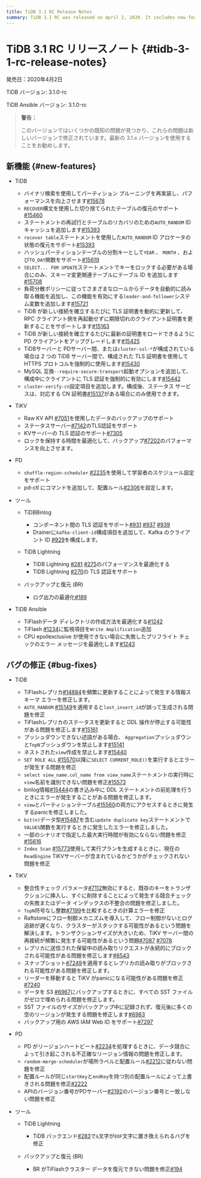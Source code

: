 ```yaml
---
title: TiDB 3.1 RC Release Notes
summary: TiDB 3.1 RC was released on April 2, 2020. It includes new features such as improved partition pruning, support for `RECOVER` syntax, and TLS certificate updates. Bug fixes include resolving issues with TiFlash replica, `last_insert_id`, and `Aggregation` pushdown. TiKV now supports TLS authentication and AWS IAM web identity for backup. PD has fixed data race issues and placement rule inconsistencies. Tools like TiDB Lightning and BR have also been optimized and fixed.
---
```


# TiDB 3.1 RC リリースノート {#tidb-3-1-rc-release-notes}

発売日：2020年4月2日

TiDB バージョン: 3.1.0-rc

TiDB Ansible バージョン: 3.1.0-rc

> **警告：**
>
> このバージョンではいくつかの既知の問題が見つかり、これらの問題は新しいバージョンで修正されています。最新の 3.1.x バージョンを使用することをお勧めします。

## 新機能 {#new-features}

-   TiDB

    -   バイナリ検索を使用してパーティション プルーニングを再実装し、パフォーマンスを向上させます[#15678](https://github.com/pingcap/tidb/pull/15678)
    -   `RECOVER`構文を使用した切り捨てられたテーブルの復元のサポート[#15460](https://github.com/pingcap/tidb/pull/15460)
    -   ステートメントの再試行とテーブルのリカバリのための`AUTO_RANDOM` ID キャッシュを追加します[#15393](https://github.com/pingcap/tidb/pull/15393)
    -   `recover table`ステートメントを使用した`AUTO_RANDOM` ID アロケータの状態の復元をサポート[#15393](https://github.com/pingcap/tidb/pull/15393)
    -   ハッシュパーティションテーブルの分割キーとして`YEAR` 、 `MONTH` 、および`TO_DAY`関数をサポート[#15619](https://github.com/pingcap/tidb/pull/15619)
    -   `SELECT... FOR UPDATE`ステートメントでキーをロックする必要がある場合にのみ、スキーマ変更関連テーブルにテーブル ID を追加します[#15708](https://github.com/pingcap/tidb/pull/15708)
    -   負荷分散ポリシーに従ってさまざまなロールからデータを自動的に読み取る機能を追加し、この機能を有効にする`leader-and-follower`システム変数を追加します[#15721](https://github.com/pingcap/tidb/pull/15721)
    -   TiDB が新しい接続を確立するたびに TLS 証明書を動的に更新して、RPC クライアント側を再起動せずに期限切れのクライアント証明書を更新することをサポートします[#15163](https://github.com/pingcap/tidb/pull/15163)
    -   TiDB が新しい接続を確立するたびに最新の証明書をロードできるように PD クライアントをアップグレードします[#15425](https://github.com/pingcap/tidb/pull/15425)
    -   TiDBサーバーと PDサーバー間、または`cluster-ssl-*`が構成されている場合は 2 つの TiDB サーバー間で、構成された TLS 証明書を使用して HTTPS プロトコルを強制的に使用します[#15430](https://github.com/pingcap/tidb/pull/15430)
    -   MySQL 互換`--require-secure-transport`起動オプションを追加して、構成中にクライアントに TLS 認証を強制的に有効にします[#15442](https://github.com/pingcap/tidb/pull/15442)
    -   `cluster-verify-cn`設定項目を追加します。構成後、ステータス サービスは、対応する CN 証明書[#15137](https://github.com/pingcap/tidb/pull/15137)がある場合にのみ使用できます。

-   TiKV

    -   Raw KV API [#7051](https://github.com/tikv/tikv/pull/7051)を使用したデータのバックアップのサポート
    -   ステータスサーバー[#7142](https://github.com/tikv/tikv/pull/7142)のTLS認証をサポート
    -   KVサーバーの TLS 認証のサポート[#7305](https://github.com/tikv/tikv/pull/7305)
    -   ロックを保持する時間を最適化して、バックアップ[#7202](https://github.com/tikv/tikv/pull/7202)のパフォーマンスを向上させます。

-   PD

    -   `shuffle-region-scheduler` [#2235](https://github.com/pingcap/pd/pull/2235)を使用して学習者のスケジュール設定をサポート
    -   pd-ctl にコマンドを追加して、配置ルール[#2306](https://github.com/pingcap/pd/pull/2306)を設定します。

-   ツール

    -   TiDBBinlog

        -   コンポーネント間の TLS 認証をサポート[#931](https://github.com/pingcap/tidb-binlog/pull/931) [#937](https://github.com/pingcap/tidb-binlog/pull/937) [#939](https://github.com/pingcap/tidb-binlog/pull/939)
        -   Drainerに`kafka-client-id`構成項目を追加して、Kafka のクライアント ID [#929](https://github.com/pingcap/tidb-binlog/pull/929)を構成します。

    -   TiDB Lightning

        -   TiDB Lightning [#281](https://github.com/pingcap/tidb-lightning/pull/281) [#275](https://github.com/pingcap/tidb-lightning/pull/275)のパフォーマンスを最適化する
        -   TiDB Lightning [#270](https://github.com/pingcap/tidb-lightning/pull/270)の TLS 認証をサポート

    -   バックアップと復元 (BR)

        -   ログ出力の最適化[#189](https://github.com/pingcap/br/pull/189)

-   TiDB Ansible

    -   TiFlashデータ ディレクトリの作成方法を最適化する[#1242](https://github.com/pingcap/tidb-ansible/pull/1242)
    -   TiFlash [#1234](https://github.com/pingcap/tidb-ansible/pull/1234)に監視項目を`Write Amplification`追加
    -   CPU epollexclusive が使用できない場合に失敗したプリフライト チェックのエラー メッセージを最適化します[#1243](https://github.com/pingcap/tidb-ansible/pull/1243)

## バグの修正 {#bug-fixes}

-   TiDB

    -   TiFlashレプリカ[#14884](https://github.com/pingcap/tidb/pull/14884)を頻繁に更新することによって発生する情報スキーマ エラーを修正します。
    -   `AUTO_RANDOM` [#15149](https://github.com/pingcap/tidb/pull/15149)を適用すると`last_insert_id`が誤って生成される問題を修正
    -   TiFlashレプリカのステータスを更新すると DDL 操作が停止する可能性がある問題を修正します[#15161](https://github.com/pingcap/tidb/pull/15161)
    -   プッシュダウンできない述語がある場合、 `Aggregation`プッシュダウンと`TopN`プッシュダウンを禁止します[#15141](https://github.com/pingcap/tidb/pull/15141)
    -   ネストされた`view`作成を禁止します[#15440](https://github.com/pingcap/tidb/pull/15440)
    -   `SET ROLE ALL` [#15570](https://github.com/pingcap/tidb/pull/15570)以降に`SELECT CURRENT_ROLE()`を実行するとエラーが発生する問題を修正
    -   `select view_name.col_name from view_name`ステートメントの実行時に`view`名前を識別できない問題を修正[#15573](https://github.com/pingcap/tidb/pull/15573)
    -   binlog情報[#15444](https://github.com/pingcap/tidb/pull/15444)の書き込み中に DDL ステートメントの前処理を行うときにエラーが発生することがある問題を修正します。
    -   `view`とパーティションテーブル[#15560](https://github.com/pingcap/tidb/pull/15560)の両方にアクセスするときに発生するpanicを修正しました。
    -   `bit(n)`データ型[#15487](https://github.com/pingcap/tidb/pull/15487)を含む`update duplicate key`ステートメントで`VALUES`関数を実行するときに発生したエラーを修正しました。
    -   一部のシナリオで指定した最大実行時間が有効にならない問題を修正[#15616](https://github.com/pingcap/tidb/pull/15616)
    -   `Index Scan` [#15773](https://github.com/pingcap/tidb/pull/15773)使用して実行プランを生成するときに、現在の`ReadEngine` TiKVサーバーが含まれているかどうかがチェックされない問題を修正

-   TiKV

    -   整合性チェック パラメータ[#7112](https://github.com/tikv/tikv/pull/7112)無効にすると、既存のキーをトランザクションに挿入し、すぐに削除することによって発生する競合チェックの失敗またはデータ インデックスの不整合の問題を修正しました。
    -   `TopN`符号なし整数[#7199](https://github.com/tikv/tikv/pull/7199)を比較するときの計算エラーを修正
    -   Raftstoreにフロー制御メカニズムを導入して、フロー制御がないとログ追跡が遅くなり、クラスターがスタックする可能性があるという問題を解決します。トランザクションサイズが大きいため、TiKV サーバー間の再接続が頻繁に発生する可能性があるという問題[#7087](https://github.com/tikv/tikv/pull/7087) [#7078](https://github.com/tikv/tikv/pull/7078)
    -   レプリカに送信された保留中の読み取りリクエストが永続的にブロックされる可能性がある問題を修正します[#6543](https://github.com/tikv/tikv/pull/6543)
    -   スナップショット[#7249](https://github.com/tikv/tikv/pull/7249)を適用するとレプリカの読み取りがブロックされる可能性がある問題を修正します。
    -   リーダーを移動すると TiKV がpanicになる可能性がある問題を修正[#7240](https://github.com/tikv/tikv/pull/7240)
    -   データを S3 [#6967](https://github.com/tikv/tikv/pull/6967)にバックアップするときに、すべての SST ファイルがゼロで埋められる問題を修正します。
    -   SST ファイルのサイズがバックアップ中に記録されず、復元後に多くの空のリージョンが発生する問題を修正します[#6983](https://github.com/tikv/tikv/pull/6983)
    -   バックアップ用の AWS IAM Web ID をサポート[#7297](https://github.com/tikv/tikv/pull/7297)

-   PD

    -   PD がリージョンハートビート[#2234](https://github.com/pingcap/pd/pull/2234)を処理するときに、データ競合によって引き起こされる不正確なリージョン情報の問題を修正します。
    -   `random-merge-scheduler`が場所ラベルと配置ルール[#2212](https://github.com/pingcap/pd/pull/2221)に従わない問題を修正
    -   配置ルールが同じ`startKey`と`endKey`を持つ別の配置ルールによって上書きされる問題を修正[#2222](https://github.com/pingcap/pd/pull/2222)
    -   APIのバージョン番号がPDサーバー[#2192](https://github.com/pingcap/pd/pull/2192)のバージョン番号と一致しない問題を修正

-   ツール

    -   TiDB Lightning

        -   TiDB バックエンド[#283](https://github.com/pingcap/tidb-lightning/pull/283)で`&`文字が`EOF`文字に置き換えられるバグを修正

    -   バックアップと復元 (BR)

        -   BR がTiFlashクラスター データを復元できない問題を修正[#194](https://github.com/pingcap/br/pull/194)
